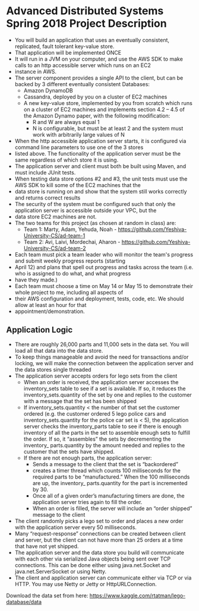 # Advanced Distributed Systems Spring 2018 Project Description
* You will build an application that uses an eventually consistent, replicated, fault tolerant key-value store.
* That application will be implemented ONCE
* It will run in a JVM on your computer, and use the AWS SDK to make calls to an http accessible server which runs on an EC2
* instance in AWS.
* The server component provides a single API to the client, but can be backed by 3 different eventually consistent Databases:
	* Amazon DynamoDB
	* Cassandra, deployed by you on a cluster of EC2 machines
	* A new key-value store, implemented by you from scratch which runs on a cluster of EC2 machines and implements section 4.2 – 4.5 of the Amazon Dynamo paper, with the following modification:
		* R and W are always equal 1
		* N is configurable, but must be at least 2 and the system must work with arbitrarily large values of N
* When the http accessible application server starts, it is configured via command line parameters to use one of the 3 stores
* listed above. The functionality of the application server must be the same regardless of which store it is using.
* The application server and client must both be built using Maven, and must include JUnit tests.
* When testing data store options #2 and #3, the unit tests must use the AWS SDK to kill some of the EC2 machines that the
* data store is running on and show that the system still works correctly and returns correct results
* The security of the system must be configured such that only the application server is accessible outside your VPC, but the
* data store EC2 machines are not.
* The two teams for this project (as chosen at random in class) are:
	* Team 1: Marty, Adam, Yehuda, Noah - https://github.com/Yeshiva-University-CS/ad-team-1
	* Team 2: Avi, Laivi, Mordechai, Aharon - https://github.com/Yeshiva-University-CS/ad-team-2
* Each team must pick a team leader who will monitor the team's progress and submit weekly progress reports (starting
* April 12) and plans that spell out progress and tasks across the team (i.e. who is assigned to do what, and what progress
* have they made.)
* Each team must choose a time on May 14 or May 15 to demonstrate their whole project to me, including all aspects of
* their AWS configuration and deployment, tests, code, etc. We should allow at least an hour for that
* appointment/demonstration.
## Application Logic
* There are roughly 26,000 parts and 11,000 sets in the data set. You will load all that data into the data store.
* To keep things manageable and avoid the need for transactions and/or locking, we will make the connection between the application server and the data stores single threaded
* The application server accepts orders for lego sets from the client
	* When an order is received, the application server accesses the inventory_sets table to see if a set is available. If so, it reduces the inventory_sets.quantity of the set by one and replies to the customer with a message that
the set has been shipped
	* If inventory_sets.quantity < the number of that set the customer ordered (e.g. the customer ordered 5 lego police cars and inventory_sets.quantity for the police car set is < 5), the application server checks the inventory_parts table to see if there is enough inventory of all the parts in the set to assemble enough sets to fulfill the order. If so, it “assembles” the sets by decrementing the inventory_ parts.quantity by the amount needed and replies to the customer that the sets have shipped.
	* If there are not enough parts, the application server:
		* Sends a message to the client that the set is “backordered”
		* creates a timer thread which counts 100 milliseconds for the required parts to be “manufactured.” When the 100 milliseconds are up, the inventory_ parts.quantity for the part is incremented by 30.
		* Once all of a given order’s manufacturing timers are done, the application server tries again to fill the order.
		* When an order is filled, the server will include an “order shipped” message to the client
* The client randomly picks a lego set to order and places a new order with the application server every 50 milliseconds.
* Many “request-response” connections can be created between client and server, but the client can not have more than 25 orders at a time that have not yet shipped.
* The application server and the data store you build will communicate with each other via serialized Java objects being sent over TCP connections. This can be done either using java.net.Socket and java.net.ServerSocket or using Netty.
* The client and application server can communicate either via TCP or via HTTP. You may use Netty or Jetty or
HttpURLConnection.

Download the data set from here: https://www.kaggle.com/rtatman/lego-database/data

